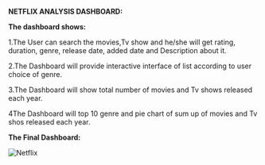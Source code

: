 **NETFLIX ANALYSIS DASHBOARD:**

**The dashboard shows:**

1.The User can search the movies,Tv show and he/she will get rating, duration, genre, release date, added date and Description about it.

2.The Dashboard will provide interactive interface of list according to user choice of genre.

3.The Dashboard will show total number of movies and Tv shows released each year.

4The Dashboard will top 10 genre and pie chart of sum up of movies and Tv shos released each year.

**The Final Dashboard:**

![Netflix](https://github.com/srinivasbonthu551/Netflix_Dashboard/assets/130753139/3b2ed742-f64d-4d33-96f5-b51b34f1c934)
